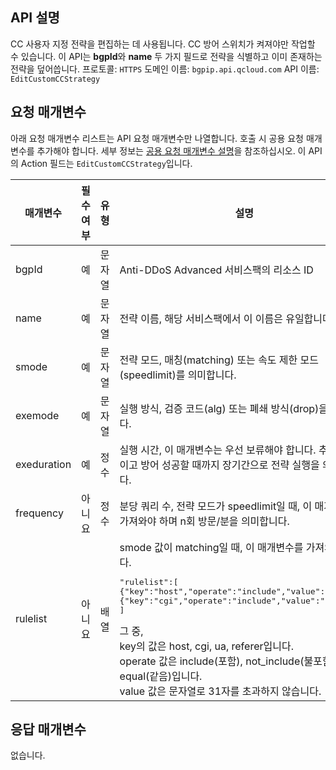 

## API 설명
CC 사용자 지정 전략을 편집하는 데 사용됩니다. CC 방어 스위치가 켜져야만 작업할 수 있습니다. 이 API는 **bgpId**와 **name** 두 가지 필드로 전략을 식별하고 이미 존재하는 전략을 덮어씁니다.
프로토콜: `HTTPS`
도메인 이름: `bgpip.api.qcloud.com`
API 이름: `EditCustomCCStrategy`

## 요청 매개변수
아래 요청 매개변수 리스트는 API 요청 매개변수만 나열합니다. 호출 시 공용 요청 매개변수를 추가해야 합니다. 세부 정보는 [공용 요청 매개변수 설명](https://cloud.tencent.com/document/product/1014/31224)을 참조하십시오. 이 API의 Action 필드는 `EditCustomCCStrategy`입니다.

| 매개변수 | 필수 여부 | 유형 | 설명 |
|---------|---------|---------|---------|
| bgpId | 예 | 문자열 | Anti-DDoS Advanced 서비스팩의 리소스 ID |
| name | 예 | 문자열 | 전략 이름, 해당 서비스팩에서 이 이름은 유일합니다. |
| smode | 예 | 문자열 | 전략 모드, 매칭(matching) 또는 속도 제한 모드(speedlimit)를 의미합니다. |
| exemode | 예 | 문자열 | 실행 방식, 검증 코드(alg) 또는 폐쇄 방식(drop)을 의미합니다. |
| exeduration | 예 | 정수 | 실행 시간, 이 매개변수는 우선 보류해야 합니다. 추천값은 0이고 방어 성공할 때까지 장기간으로 전략 실행을 의미합니다. |
| frequency | 아니요 | 정수 | 분당 쿼리 수, 전략 모드가 speedlimit일 때, 이 매개변수를 가져와야 하며 n회 방문/분을 의미합니다. |
| rulelist | 아니요 | 배열 | smode 값이 matching일 때, 이 매개변수를 가져와야 합니다.<pre>"rulelist":[</br>{"key":"host","operate":"include","value":"test1"},</br>{"key":"cgi","operate":"include","value":"test2"}</br>]</pre>그 중, </br>key의 값은 host, cgi, ua, referer입니다.</br>operate 값은 include(포함), not_include(불포함), equal(같음)입니다.</br>value 값은 문자열로 31자를 초과하지 않습니다. |

## 응답 매개변수
없습니다.

